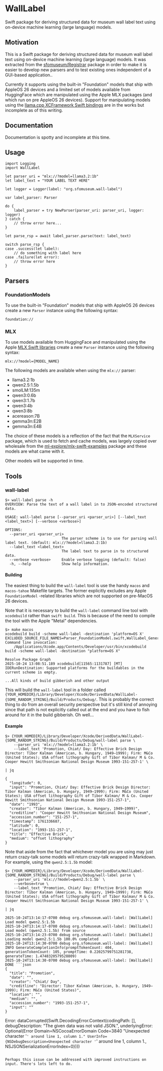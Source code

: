 # WallLabel

Swift package for deriving structured data for museum wall label text using on-device machine learning (large language) models.

## Motivation

This is a Swift package for deriving structured data for museum wall label text using on-device machine learning (large language) models. It was extracted from the [sfomuseum/Registrar](https://github.com/sfomuseum/Registrar) package in order to make it is easier to develop new parsers and to test existing ones independent of a GUI-based application..

Currently it supports using the built-in "Foundation" models that ship with AppleOS 26 devices and a limited set of models available from HuggingFace which are manipulated using the Apple MLX packages (and which run on pre AppleOS 26 devices). Support for manipulating models using the [llama.cpp XCFramework Swift bindings](https://github.com/ggml-org/llama.cpp?tab=readme-ov-file#xcframework) are in the works but incomplete as of this writing.


## Documentation

Documentation is spotty and incomplete at this time.

## Usage

```
import Logging
import WallLabel

let parser_uri = "mlx://?model=llama3.2:1b"
let label_text = "YOUR LABEL TEXT HERE"

let logger = Logger(label: "org.sfomuseum.wall-label")

var label_parser: Parser
        
do {
	label_parser = try NewParser(parser_uri: parser_uri, logger: logger)
} catch {
	// throw error here...
}
        
let parse_rsp = await label_parser.parse(text: label_text)
        
switch parse_rsp {
case .success(let label):
	// do something with label here
case .failure(let error):
	// throw error here
}	
```

## Parsers

### FoundationModels

To use the built-in "Foundation" models that ship with AppleOS 26 devices create a new `Parser` instance using the following syntax:

```
foundation://
```

### MLX

To use models available from HuggingFace and manipulated using the Apple [MLX Swift libraries](https://github.com/ml-explore/mlx-swift/) create a new `Parser` instance using the following syntax:

```
mlx://?model={MODEL_NAME}
```

The following models are available when using the `mlx://` parser:

* llama3.2:1b
* qwen2.5:1.5b
* smolLM:135m
* qwen3:0.6b
* qwen3:1.7b
* qwen3:4b
* qwen3:8b
* acereason:7B
* gemma3n:E2B
* gemma3n:E4B 

The choice of these models is a reflection of the fact that the `MLXService` package, which is used to fetch and cache models, was largely copied over wholesale from the [ml-explore/mlx-swift-examples](https://github.com/ml-explore/mlx-swift-examples/blob/main/Applications/MLXChatExample/README.md) package and these models are what came with it.

Other models will be supported in time.


## Tools

### wall-label

```
$> wall-label parse -h
OVERVIEW: Parse the text of a wall label in to JSON-encoded structured data.

USAGE: wall-label parse [--parser_uri <parser_uri>] [--label_text <label_text>] [--verbose <verbose>]

OPTIONS:
  --parser_uri <parser_uri>
                          The parser scheme is to use for parsing wall label text. (default: mlx://?model=llama3.2:1b)
  --label_text <label_text>
                          The label text to parse in to structured data.
  --verbose <verbose>     Enable verbose logging (default: false)
  -h, --help              Show help information.
```

#### Building

The easiest thing to build the `wall-label` tool is use the handy `macos` and `macos-tahoe` Makefile targets. The former explicitly excludes any Apple `FoundationModel` -related libraries which are not supported on pre-MacOS 26 devices.

Note that it is necessary to build the `wall-label` command line tool with `xcodebuild` rather than `swift build`. This is because of the need to compile the tool with the Apple "Metal" dependencies.

```
$> make macos
xcodebuild build -scheme wall-label -destination 'platform=OS X' EXCLUDED_SOURCE_FILE_NAMES=Parser_FoundationModel.swift,WallLabel_Generable.swift
Command line invocation:
    /Applications/Xcode.app/Contents/Developer/usr/bin/xcodebuild build -scheme wall-label -destination "platform=OS X"

Resolve Package Graph
2025-10-24 13:08:51.189 xcodebuild[11565:1131787] [MT] IDERunDestination: Supported platforms for the buildables in the current scheme is empty.

...All kinds of build gibberish and other output
```

This will build the `wall-label` tool in a folder called `{YOUR_HOMEDIR}/Library/Developer/Xcode/DerivedData/WallLabel-{SOME_RANDOM_STRING}/Build/Products/Debug/`. This is probably the correct thing to do from an overall security perspective but it's still kind of annoying since that path is not explicitly called out at the end and you have to fish around for it in the build gibberish. Oh well...

#### Example

```
$> {YOUR_HOMEDIR}/Library/Developer/Xcode/DerivedData/WallLabel-{SOME_RANDOM_STRING}/Build/Products/Debug/wall-label parse \
   	--parser_uri 'mlx://?model=llama3.2:1b' \
	--label_text 'Promotion, Chiat/ Day: Effective Brick Design Director: Tibor Kalman (American, b. Hungary, 1949–1999); Firm: M&Co (United States); USA offset lithography Gift of Tibor Kalman/ M & Co. Cooper Hewitt Smithsonian National Design Museum 1993-151-257-1' \

| jq

{
  "longitude": 0,
  "input": "Promotion, Chiat/ Day: Effective Brick Design Director: Tibor Kalman (American, b. Hungary, 1949–1999); Firm: M&Co (United States); USA offset lithography Gift of Tibor Kalman/ M & Co. Cooper Hewitt Smithsonian National Design Museum 1993-151-257-1",
  "date": "1993",
  "creator": "Tibor Kalman (American, b. Hungary, 1949–1999)",
  "creditline": "Cooper Hewitt Smithsonian National Design Museum",
  "accession_number": "151-257-1",
  "timestamp": 1761336687,
  "latitude": 0,
  "location": "1993-151-257-1",
  "title": "Effective Brick",
  "medium": "offset lithography"
}
```

Note that aside from the fact that whichever model you are using may just return crazy-talk some models will return crazy-talk wrapped in Markdown. For example, using the `qwen2.5:1.5b` model:

```
$> {YOUR_HOMEDIR}/Library/Developer/Xcode/DerivedData/WallLabel-{SOME_RANDOM_STRING}/Build/Products/Debug/wall-label parse \
   	--parser_uri 'mlx://?model=qwen2.5:1.5b` \
    --verbose=true \       
	--label_text 'Promotion, Chiat/ Day: Effective Brick Design Director: Tibor Kalman (American, b. Hungary, 1949–1999); Firm: M&Co (United States); USA offset lithography Gift of Tibor Kalman/ M & Co. Cooper Hewitt Smithsonian National Design Museum 1993-151-257-1' \

| jq

2025-10-24T13:14:17-0700 debug org.sfomuseum.wall-label: [WallLabel] Load model qwen2.5:1.5b
2025-10-24T13:14:17-0700 debug org.sfomuseum.wall-label: [WallLabel] Load model (qwen2.5:1.5b) from source
2025-10-24T13:14:23-0700 debug org.sfomuseum.wall-label: [WallLabel] Loading model qwen2.5:1.5b 100.0% completed
2025-10-24T13:14:30-0700 debug org.sfomuseum.wall-label: [WallLabel] INFO GenerateCompletionInfo(promptTokenCount: 404, generationTokenCount: 105, promptTime: 0.22025799751281738, generateTime: 1.4748320579528809)
2025-10-24T13:14:30-0700 debug org.sfomuseum.wall-label: [WallLabel] DONE ```json
{
  "title": "Promotion",
  "date": "",
  "creator": "Chiat/ Day",
  "creditline": "Director: Tibor Kalman (American, b. Hungary, 1949–1999); Firm: M&Co (United States)",
  "location": "",
  "medium": "",
  "accession_number": "1993-151-257-1",
  "input": ""
}
```
Error: dataCorrupted(Swift.DecodingError.Context(codingPath: [], debugDescription: "The given data was not valid JSON.", underlyingError: Optional(Error Domain=NSCocoaErrorDomain Code=3840 "Unexpected character '`' around line 1, column 1." UserInfo={NSDebugDescription=Unexpected character '`' around line 1, column 1., NSJSONSerializationErrorIndex=0})))
```

Perhaps this issue can be addressed with improved instructions on input. There's lots left to do.
